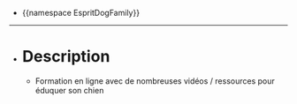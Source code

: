- {{namespace EspritDogFamily}}
- ---
- # Description
	- Formation en ligne avec de nombreuses vidéos / ressources pour éduquer son chien